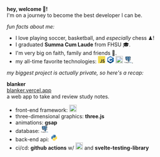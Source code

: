 **hey, welcome 👋!**  
I'm on a journey to become the best developer I can be.

*fun facts about me:*
- I love playing soccer, basketball, and *especially* chess ♟!
- I graduated **Summa Cum Laude** from FHSU 🎓.
- I'm very big on faith, family and friends 🙏.
- my all-time favorite technologies: <img src = 'https://raw.githubusercontent.com/devicons/devicon/master/icons/javascript/javascript-original.svg' width = '20px' height = '20px'/> <img src = 'https://raw.githubusercontent.com/devicons/devicon/master/icons/cplusplus/cplusplus-original.svg' width = '20px' height = '20px'/> <img src = 'https://upload.wikimedia.org/wikipedia/commons/1/1b/Svelte_Logo.svg' width = '20px' height = '20px'/> <img src = 'https://raw.githubusercontent.com/devicons/devicon/master/icons/postgresql/postgresql-original-wordmark.svg' width = '20px' height = '20px'/>.

*my biggest project is actually private, so here's a recap:*

**blanker**  
[blanker.vercel.app](https://blanker.vercel.app)  
a web app to take and review study notes.

- front-end framework: <img src = 'https://upload.wikimedia.org/wikipedia/commons/1/1b/Svelte_Logo.svg' width = '20px' height = '20px'/>
- three-dimensional graphics: **three.js**
- animations: **gsap**
- database: <img src = 'https://raw.githubusercontent.com/devicons/devicon/master/icons/postgresql/postgresql-original-wordmark.svg' width = '20px' height = '20px'/>
- back-end api: <img src = 'https://raw.githubusercontent.com/devicons/devicon/master/icons/python/python-original.svg' width = '20px' height = '20px'/>
- ci/cd: **github actions** w/ <img src = 'https://www.vectorlogo.zone/logos/jestjsio/jestjsio-icon.svg' width = '20px' height = '20px'/> and **svelte-testing-library**
